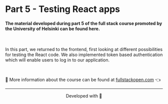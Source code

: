 # Part 5 - Testing React apps

#### The material developed during part 5 of the full stack course promoted by the University of Helsinki can be found here.

<br>

In this part, we returned to the frontend, first looking at different possibilities for testing the React code. We also implemented token based authentication which will enable users to log in to our application.

<br>

:mag_right: More information about the course can be found at [fullstackopen.com](https://fullstackopen.com/) 👈

---

<p align="center">Developed with 💙</p>
